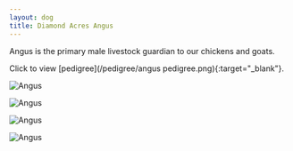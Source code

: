 ```yaml
---
layout: dog
title: Diamond Acres Angus
---
```


Angus is the primary male livestock guardian to our chickens and goats.

Click to view [pedigree](/pedigree/angus pedigree.png){:target="_blank"}.

![Angus](https://farm4.staticflickr.com/3884/14957790896_bfdaa26b91_z_d.jpg)

![Angus](https://farm6.staticflickr.com/5566/14980769335_e16c9eb21f_z_d.jpg)

![Angus](https://farm6.staticflickr.com/5584/14695602958_9e93a255e2_z_d.jpg)

![Angus](https://farm4.staticflickr.com/3922/14902125333_3fc58cdda6_z_d.jpg)
